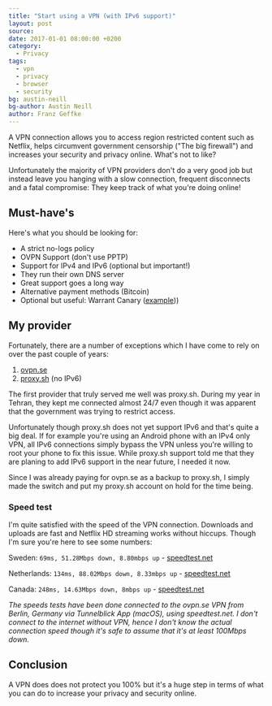 ```yaml
---
title: "Start using a VPN (with IPv6 support)"
layout: post
source:
date: 2017-01-01 08:00:00 +0200
category:
  - Privacy
tags:
  - vpn
  - privacy
  - browser
  - security
bg: austin-neill
bg-author: Austin Neill
author: Franz Geffke
---
```


A VPN connection allows you to access region restricted content such as Netflix, helps circumvent government censorship ("The big firewall") and increases your security and privacy online. What's not to like?

Unfortunately the majority of VPN providers don't do a very good job but instead leave you hanging with a slow connection, frequent disconnects and a fatal compromise: They keep track of what you're doing online!

## Must-have's

Here's what you should be looking for:
- A strict no-logs policy
- OVPN Support (don't use PPTP)
- Support for IPv4 and IPv6 (optional but important!)
- They run their own DNS server
- Great support goes a long way
- Alternative payment methods (Bitcoin)
- Optional but useful: Warrant Canary ([example](https://proxy.sh/canary.txt)))

## My provider

Fortunately, there are a number of exceptions which I have come to rely on over the past couple of years:

1. [ovpn.se](https://www.ovpn.se/en)
2. [proxy.sh](https://proxy.sh/) (no IPv6)

The first provider that truly served me well was proxy.sh. During my year in Tehran, they kept me connected almost 24/7 even though it was apparent that the government was trying to restrict access.

Unfortunately though proxy.sh does not yet support IPv6 and that's quite a big deal. If for example you're using an Android phone with an IPv4 only VPN, all IPv6 connections simply bypass the VPN unless you're willing to root your phone to fix this issue. While proxy.sh support told me that they are planing to add IPv6 support in the near future, I needed it now.

Since I was already paying for ovpn.se as a backup to proxy.sh, I simply made the switch and put my proxy.sh account on hold for the time being.

### Speed test

I'm quite satisfied with the speed of the VPN connection. Downloads and uploads are fast and Netflix HD streaming works without hiccups. Though I'm sure you're here to see some numbers:

Sweden: `69ms, 51.28Mbps down, 8.80mbps up` - [speedtest.net](http://beta.speedtest.net/result/5999087648)

Netherlands: `134ms, 88.02Mbps down, 8.33mbps up` - [speedtest.net](http://beta.speedtest.net/result/5999104320)

Canada: `248ms, 14.63Mbps down, 8mbps up` - [speedtest.net](http://beta.speedtest.net/result/5999104320)

_The speeds tests have been done connected to the ovpn.se VPN from Berlin, Germany via Tunnelblick App (macOS), using speedtest.net. I don't connect to the internet without VPN, hence I don't know the actual connection speed though it's safe to assume that it's at least 100Mbps down._

## Conclusion

A VPN does does not protect you 100% but it's a huge step in terms of what you can do to increase your privacy and security online.
